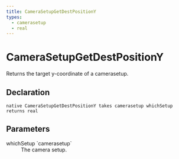```yaml
---
title: CameraSetupGetDestPositionY
types:
  - camerasetup
  - real
---
```


# CameraSetupGetDestPositionY
Returns the target y-coordinate of a camerasetup.

## Declaration

```
native CameraSetupGetDestPositionY takes camerasetup whichSetup returns real
```

## Parameters
<dl>
  <dt>whichSetup `camerasetup`</dt>
  <dd>The camera setup.</dd>
</dl>